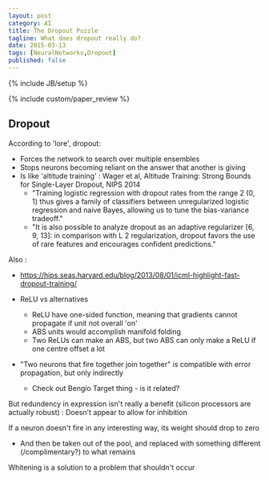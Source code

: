 ```yaml
---
layout: post
category: AI
title: The Dropout Puzzle
tagline: What does dropout really do?
date: 2015-03-13
tags: [NeuralNetworks,Dropout]
published: false
---
```

{% include JB/setup %}

{% include custom/paper_review %}

Dropout
------------


According to 'lore', dropout:
* Forces the network to search over multiple ensembles
* Stops neurons becoming reliant on the answer that another is giving
* Is like 'altitude training' : Wager et al, Altitude Training: Strong Bounds for Single-Layer Dropout, NIPS 2014
  + "Training logistic regression with dropout rates from the range 2 (0, 1) thus gives a family of classifiers between unregularized logistic regression and naive Bayes, allowing us to tune the bias-variance tradeoff."
  + "It is also possible to analyze dropout as an adaptive regularizer [6, 9, 13]: in comparison with L 2 regularization, dropout favors the use of rare features and encourages confident predictions."

Also :
  + https://hips.seas.harvard.edu/blog/2013/08/01/icml-highlight-fast-dropout-training/


* ReLU vs alternatives 
  + ReLU have one-sided function, meaning that gradients cannot propagate if unit not overall 'on'
  + ABS units would accomplish manifold folding
  + Two ReLUs can make an ABS, but two ABS can only make a ReLU if one centre offset a lot

* "Two neurons that fire together join together" is compatible with error propagation, but only indirectly
  + Check out Bengio Target thing - is it related?


But redundency in expression isn't really a benefit (silicon processors are actually robust) : 
Doesn't appear to allow for inhibition 

If a neuron doesn't fire in any interesting way, its weight should drop to zero
* And then be taken out of the pool, and replaced with something different (/complimentary?) to what remains
  
Whitening is a solution to a problem that shouldn't occur

